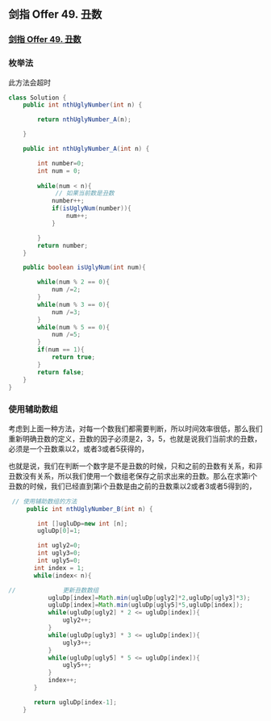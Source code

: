 ## 剑指 Offer 49. 丑数

### [剑指 Offer 49. 丑数](https://leetcode-cn.com/problems/chou-shu-lcof/)

### 枚举法

此方法会超时

~~~ java
class Solution {
    public int nthUglyNumber(int n) {

        return nthUglyNumber_A(n);

    }

    public int nthUglyNumber_A(int n) {

        int number=0;
        int num = 0;
        
        while(num < n){
             // 如果当前数是丑数
            number++;
            if(isUglyNum(number)){
                num++;
            }

        }
        return number;
    }

    public boolean isUglyNum(int num){

        while(num % 2 == 0){
            num /=2;
        }
        while(num % 3 == 0){
            num /=3;
        }
        while(num % 5 == 0){
            num /=5;
        }
        if(num == 1){
            return true;
        }
        return false;
    }
}
~~~

### 使用辅助数组

考虑到上面一种方法，对每一个数我们都需要判断，所以时间效率很低，那么我们重新明确丑数的定义，丑数的因子必须是2，3，5，也就是说我们当前求的丑数，必须是一个丑数乘以2，或者3或者5获得的，

也就是说，我们在判断一个数字是不是丑数的时候，只和之前的丑数有关系，和非丑数没有关系，所以我们使用一个数组老保存之前求出来的丑数。那么在求第i个丑数的时候，我们已经直到第i个丑数是由之前的丑数乘以2或者3或者5得到的，

~~~ java
 // 使用辅助数组的方法
     public int nthUglyNumber_B(int n) {

        int []ugluDp=new int [n];
        ugluDp[0]=1;

        int ugly2=0;
        int ugly3=0;
        int ugly5=0;
       int index = 1;
       while(index< n){

//             更新丑数数组
           ugluDp[index]=Math.min(ugluDp[ugly2]*2,ugluDp[ugly3]*3);
           ugluDp[index]=Math.min(ugluDp[ugly5]*5,ugluDp[index]);
           while(ugluDp[ugly2] * 2 <= ugluDp[index]){
               ugly2++;
           }
           while(ugluDp[ugly3] * 3 <= ugluDp[index]){
               ugly3++;
           }
           while(ugluDp[ugly5] * 5 <= ugluDp[index]){
               ugly5++;
           }
           index++;
       }

       return ugluDp[index-1];
    }
~~~

